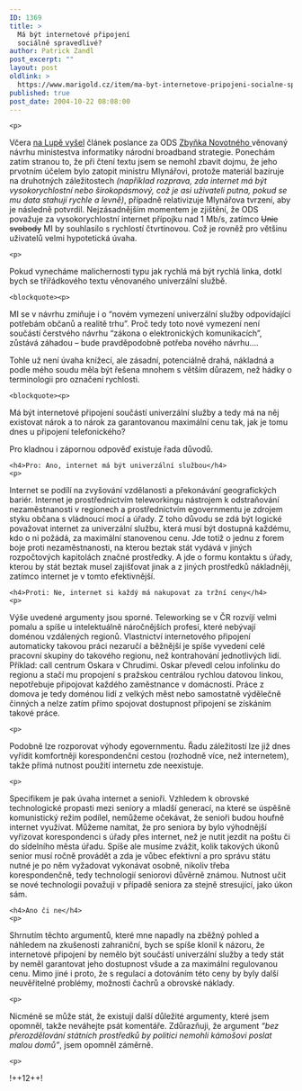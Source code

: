```yaml
---
ID: 1369
title: >
  Má být internetové připojení
  sociálně spravedlivé?
author: Patrick Zandl
post_excerpt: ""
layout: post
oldlink: >
  https://www.marigold.cz/item/ma-byt-internetove-pripojeni-socialne-spravedlive
published: true
post_date: 2004-10-22 08:08:00
---
```

	<p>
Včera <a href="http://www.lupa.cz/clanek.php3?show=3716">na Lupě vyšel</a> článek poslance za ODS <a href="http://www.zbyneknovotny.cz/">Zbyňka Novotného </a>věnovaný návrhu ministestva informatiky národní broadband strategie. Ponechám zatím stranou to, že při čtení textu jsem se nemohl zbavit dojmu, že jeho prvotním účelem bylo zatopit ministru Mlynářovi, protože materiál bazíruje na druhotných záležitostech <i>(například rozprava, zda internet má být vysokorychlostní nebo širokopásmový, což je asi uživateli putna, pokud se mu data stahují rychle a levně)</i>, případně relativizuje Mlynářova tvrzení, aby je následně potvrdil.  Nejzásadnějším momentem je zjištění, že ODS považuje za vysokorychlostní internet přípojku nad 1 Mb/s, zatímco <s>Unie svobody</s> MI by souhlasilo s rychlostí čtvrtinovou. Což je rovněž pro většinu uživatelů velmi hypotetická úvaha. </p>

	<p>
Pokud vynecháme malichernosti typu jak rychlá má být rychlá linka, dotkl bych se třířádkového textu věnovaného univerzální službě. </p>

	<blockquote><p>
MI se v návrhu zmiňuje i o &#8220;novém vymezení univerzální služby odpovídající potřebám občanů a realitě trhu&#8221;. Proč tedy toto nové vymezení není součástí čerstvého návrhu &#8220;zákona o elektronických komunikacích&#8221;, zůstává záhadou – bude pravděpodobně potřeba nového návrhu…. </p>
</blockquote>
	<p>
Tohle už není úvaha knížecí, ale zásadní, potenciálně drahá, nákladná a podle mého soudu měla být řešena mnohem s větším důrazem, než hádky o terminologii pro označení rychlosti. </p>

	<blockquote><p>
Má být internetové připojení součástí univerzální služby a tedy má na něj existovat nárok a to nárok za garantovanou maximální cenu tak, jak je tomu dnes u připojení telefonického?</p>
</blockquote>
	<p>
Pro kladnou i zápornou odpověď existuje řada důvodů. </p>

	<h4>Pro: Ano, internet má být univerzální službou</h4>
	<p>
Internet se podílí na zvyšování vzdělanosti a překonávání geografických bariér. Internet je prostřednictvím teleworkingu nástrojem k odstraňování nezaměstnanosti v regionech a prostřednictvím egovernmentu je zdrojem styku občana s vládnoucí mocí a úřady. Z toho důvodu se zdá být logické považovat internet za univerzální službu, která musí být dostupná každému, kdo o ni požádá, za maximální stanovenou cenu. Jde totiž o jednu z forem boje proti nezaměstnanosti, na kterou beztak stát vydává v jiných rozpočtových kapitolách značné prostředky. A jde o formu kontaktu s úřady, kterou by stát beztak musel zajišťovat jinak a z jiných prostředků nákladněji, zatímco internet je v tomto efektivnější. </p>

	<h4>Proti: Ne, internet si každý má nakupovat za tržní ceny</h4>
	<p>
Výše uvedené argumenty jsou sporné. Teleworking se v ČR rozvíjí velmi pomalu a spíše u intelektuálně náročnějších profesí, které nebývají doménou vzdálených regionů. Vlastnictví internetového připojení automaticky takovou práci nezaručí a běžnější je spíše vyvedení celé pracovní skupiny do takového regionu, než kontrahování jednotlivých lidí. Příklad: call centrum Oskara v Chrudimi. Oskar převedl celou infolinku do regionu a stačí mu propojení s pražskou centrálou rychlou datovou linkou, nepotřebuje připojovat každého zaměstnance v domácnosti. Práce z domova je tedy doménou lidí z velkých měst nebo samostatně výdělečně činných a nelze zatím přímo spojovat dostupnost připojení se získáním takové práce. </p>

	<p>
Podobně lze rozporovat výhody egovernmentu. Řadu záležitostí lze již dnes vyřídit komfortněji korespondenční cestou (rozhodně více, než internetem), takže přímá nutnost použití internetu zde neexistuje. </p>

	<p>
Specifikem je pak úvaha internet a senioři. Vzhledem k obrovské technologické propasti mezi seniory a mladší generací, na které se úspěšně komunistický režim podílel, nemůžeme očekávat, že senioři budou houfně internet využívat. Můžeme namítat, že pro seniora by bylo výhodnější vyřizovat korespondenci s úřady přes internet, než je nutit jezdit na poštu či do sídelního města úřadu. Spíše ale musíme zvážit, kolik takových úkonů senior musí ročně provádět a zda je vůbec efektivní a pro správu státu nutné je po něm vyžadovat vykonávat osobně, nikoliv třeba korespondenčně, tedy technologií seniorovi důvěrně známou. Nutnost učit se nové technologii považuji v případě seniora za stejně stresující, jako úkon sám. </p>

	<h4>Ano či ne</h4>
	<p>
Shrnutím těchto argumentů, které mne napadly na zběžný pohled a náhledem na zkušenosti zahraniční, bych se spíše klonil k názoru, že internetové připojení by nemělo být součástí univerzální služby a tedy stát by neměl garantovat jeho dostupnost všude a za maximální regulovanou cenu. Mimo jiné i proto, že s regulací a dotováním této ceny by byly další neuvěřitelné problémy, možnosti čachrů a obrovské náklady. </p>

	<p>
Nicméně se může stát, že existují další důležité argumenty, které jsem opomněl, takže neváhejte psát komentáře. Zdůrazňuji, že argument<i> &#8220;bez přerozdělování státních prostředků by politici nemohli kámošovi poslat malou domů&#8221;</i>, jsem opomněl záměrně.
</p>

	<p>
!++12++!
</p>
